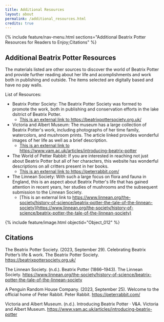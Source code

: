 ```yaml
---
title: Additional Resources
layout: about
permalink: /additional_resources.html
credits: true
---
```


{% include feature/nav-menu.html sections="Additional Beatrix Potter Resources for Readers to Enjoy;Citations" %}

## Additional Beatrix Potter Resources

The materials listed are other sources to discover the world of Beatrix Potter and provide further reading about her life and acomplishments and work both in publishing and outside. The items selected are digitally based and have no pay walls. 

List of Resources: 
* Beatrix Potter Society: The Beatrix Potter Society was formed to promote the work, both in publishing and conservation efforts in the lake dsitrict of Beatrix Potter.
  * [This is an external link to https://beatrixpottersociety.org.uk/ ](https://beatrixpottersociety.org.uk/ ) 
* Victoria and Albert Museum: The museum has a large collection of Beatrix Potter's work, including photographs of her time family, watercolors, and mushroom prints. The article linked provides wonderful images of her life as well as a brief description.
  * [This is an external link to https://www.vam.ac.uk/articles/introducing-beatrix-potter ](https://www.vam.ac.uk/articles/introducing-beatrix-potter) 
* The World of Petter Rabbit: If you are interested in reaching not just about Beatrix Potter but all of her characters, this website has wonderful descriptions on all critters present in her books.
  * [This is an external link to https://peterrabbit.com/ ](https://peterrabbit.com/ ) 
* The Linnean Society: With such a large focus on flora and fauna in England, this is an aspect about Beatrix Potter's life that has gained attention in recent years, her studies of mushrooms and the subsequent submission to the Linnean Society.
  * [This is an external link to https://www.linnean.org/the-society/history-of-science/beatrix-potter-the-tale-of-the-linnean-society](https://www.linnean.org/the-society/history-of-science/beatrix-potter-the-tale-of-the-linnean-society) 

{% include feature/image.html objectid="Object_012" %}

## Citations 
The Beatrix Potter Society. (2023, September 29). Celebrating Beatrix Potter’s life &amp; work. The Beatrix Potter Society. https://beatrixpottersociety.org.uk/ 

The Linnean Society. (n.d.). Beatrix Potter (1866–1943). The Linnean Society. https://www.linnean.org/the-society/history-of-science/beatrix-potter-the-tale-of-the-linnean-society 

A Penguin Random House Company. (2023, September 25). Welcome to the official home of Peter Rabbit. Peter Rabbit. https://peterrabbit.com/ 

Victoria and Albert Museum. (n.d.). Introducing Beatrix Potter · V&amp;A. Victoria and Albert Museum. https://www.vam.ac.uk/articles/introducing-beatrix-potter 
